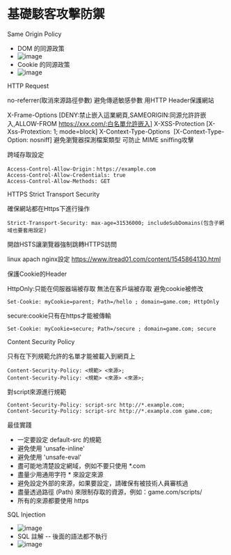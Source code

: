 # 基礎駭客攻擊防禦
Same Origin Policy

- DOM 的同源政策
- ![image](https://user-images.githubusercontent.com/52542210/117407552-4c228d80-af41-11eb-8eba-dace488a6339.png)
- Cookie 的同源政策
- ![image](https://user-images.githubusercontent.com/52542210/117407580-55abf580-af41-11eb-9c31-b35473b89fb8.png)

HTTP Request

no-referrer(取消來源路徑參數)
避免傳遞敏感參數
用HTTP Header保護網站


X-Frame-Options [DENY:禁止嵌入這業網頁,SAMEORIGIN:同源允許許嵌入,ALLOW-FROM https://xxx.com/:白名單允許嵌入]
X-XSS-Protection [X-Xss-Protextion: 1; mode=block]
X-Context-Type-Options  [X-Context-Type-Option: nosniff] 避免瀏覽器探測檔案類型 可防止 MIME sniffing攻擊 

跨域存取設定

```
Access-Control-Allow-Origin：https://example.com
Access-Control-Allow-Credentials: true
Access-Control-Allow-Methods: GET
```

HTTPS Strict Transport Security

確保網站都在Https下進行操作
```
Strict-Transport-Security: max-age=31536000; includeSubDomains(包含子網域也要套用設定)
```
開啟HSTS讓瀏覽器強制跳轉HTTPS訪問

linux apach nginx設定
https://www.itread01.com/content/1545864130.html

保護Cookie的Header

HttpOnly:只能在伺服器端被存取 無法在客戶端被存取
避免cookie被修改
```
Set-Cookie: myCookie=parent; Path=/hello ; domain=game.com; HttpOnly
```
secure:cookie只有在https才能被傳輸
```
Set-Cookie: myCookie=secure; Path=/secure ; domain=game.com; secure
```

Content Security Policy

只有在下列規範允許的名單才能被載入到網頁上
```
Content-Security-Policy: <規範> <來源>;
Content-Security-Policy: <規範> <來源> <來源>;
```
對script來源進行規範
```
Content-Security-Policy: script-src http://*.example.com;
Content-Security-Policy: script-src http://*.example.com game.com;
```
最佳實踐

- 一定要設定 default-src 的規範
- 避免使用 'unsafe-inline'
- 避免使用 'unsafe-eval'
- 盡可能地清楚設定網域，例如不要只使用 *.com 
- 盡量少用通用字符 * 來設定來源
- 避免設定外部的來源，如果要設定，請確保有被技術人員審核過
- 盡量透過路徑 (Path) 來限制存取的資源，例如：game.com/scripts/
- 所有的來源都要使用 https

SQL Injection
- ![image](https://user-images.githubusercontent.com/52542210/117407637-68262f00-af41-11eb-9b29-6b976b322bb1.png)
- SQL 註解 -- 後面的語法都不執行
- ![image](https://user-images.githubusercontent.com/52542210/117408044-f6021a00-af41-11eb-8b61-31b99e03ce6d.png)


